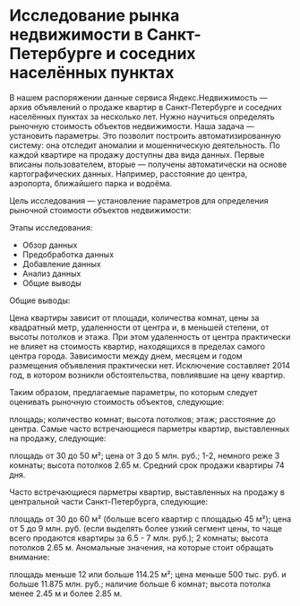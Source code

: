 # Исследование рынка недвижимости в Санкт-Петербурге и соседних населённых пунктах
В нашем распоряжении данные сервиса Яндекс.Недвижимость — архив объявлений о продаже квартир в Санкт-Петербурге и соседних населённых пунктах за несколько лет. Нужно научиться определять рыночную стоимость объектов недвижимости. Наша задача — установить параметры. Это позволит построить автоматизированную систему: она отследит аномалии и мошенническую деятельность. По каждой квартире на продажу доступны два вида данных. Первые вписаны пользователем, вторые — получены автоматически на основе картографических данных. Например, расстояние до центра, аэропорта, ближайшего парка и водоёма.

Цель исследования — установление параметров для определения рыночной стоимости объектов недвижимости:

Этапы исследования:
- Обзор данных
- Предобработка данных
- Добавление данных
- Анализ данных
- Общие выводы

Общие выводы:

Цена квартиры зависит от площади, количества комнат, цены за квадратный метр, удаленности от центра и, в меньшей степени, от высоты потолков и этажа. При этом удаленность от центра практически не влияет на стоимость квартир, находящихся в пределах самого центра города. Зависимости между днем, месяцем и годом размещения объявления практически нет. Исключение составляет 2014 год, в котором возникли обстоятельства, повлиявшие на цену квартир.

Таким образом, предлагаемые параметры, по которым следует оценивать рыночную стоимость объектов, следующие:

площадь;
количество комнат;
высота потолков;
этаж;
расстояние до центра.
Самые часто встречающиеся парметры квартир, выставленных на продажу, следующие:

площадь от 30 до 50 м²;
цена от 3 до 5 млн. руб.;
1-2, немного реже 3 комнаты;
высота потолков 2.65 м.
Средний срок продажи квартиры 74 дня.

Часто встречающиеся парметры квартир, выставленных на продажу в центральной части Санкт-Петербурга, следующие:

площадь от 30 до 60 м² (больше всего квартир с площадью 45 м²);
цена от 5 до 9 млн. руб. (если выделять более узкий сегмент цены, то чаще всего продаются квартиры за 6.5 - 7 млн. руб.);
2 комнаты;
высота потолков 2.65 м.
Аномальные значения, на которые стоит обращать внимание:

площадь меньше 12 или больше 114.25 м²;
цена меньше 500 тыс. руб. и больше 11.875 млн. руб.;
наличие больше 6 комнат;
высота потолка менее 2.45 м и более 2.85 м.

